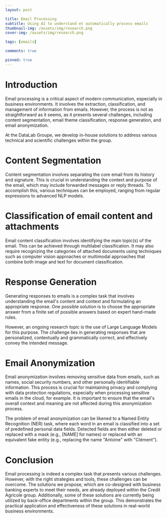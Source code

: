 ```yaml
---
layout: post

title: Email Processing
subtitle: Using AI to understand et automatically process emails
thumbnail-img: /assets/img/research.png
cover-img: /assets/img/research.png

tags: [emails]

comments: true

pinned: true
---
```



# Introduction
 
Email processing is a critical aspect of modern communication, especially in business environments. It involves the extraction, classification, and management of information from emails. However, the process is not as straightforward as it seems, as it presents several challenges, including content segmentation, email theme classification, response generation, and email anonymization.

At the DataLab Groupe, we develop in-house solutions to address various technical and scientific challenges within the group.

# Content Segmentation

Content segmentation involves separating the core email from its history and signature. This is crucial in understanding the context and purpose of the email, which may include forwarded messages or reply threads. To accomplish this, various techniques can be employed, ranging from regular expressions to advanced NLP models.


# Classification of email content and attachments

Email content classification involves identifying the main topic(s) of the email. This can be achieved through multilabel classification. It may also require recognizing the categories of attached documents using techniques such as computer vision approaches or multimodal approaches that combine both image and text for document classification.


# Response Generation

Generating responses to emails is a complex task that involves understanding the email's content and context and formulating an appropriate response. One possible solution is to choose the appropriate answer from a finite set of possible answers based on expert hand-made rules.

However, an ongoing research topic is the use of Large Language Models for this purpose. The challenge lies in generating responses that are personalized, contextually and grammatically correct, and effectively convey the intended message.


# Email Anonymization

Email anonymization involves removing sensitive data from emails, such as names, social security numbers, and other personally identifiable information. This process is crucial for maintaining privacy and complying with data protection regulations, especially when processing sensitive emails in the cloud, for example. It is important to ensure that the email's overall context and meaning are not affected during this anonymization process.
 
The problem of email anonymization can be likened to a Named Entity Recognition (NER) task, where each word in an email is classified into a set of predefined personal data fields. Detected fields are then either deleted or replaced with a mask (e.g., [NAME] for names) or replaced with an equivalent fake entity (e.g., replacing the name "Antoine" with "Clément").


# Conclusion

Email processing is indeed a complex task that presents various challenges. However, with the right strategies and tools, these challenges can be overcome. The solutions we propose, which are co-designed with business banking experts to meet their needs, are already deployed within the Credit Agricole group. Additionally, some of these solutions are currently being utilized by back-office departments within the group. This demonstrates the practical application and effectiveness of these solutions in real-world business environments.